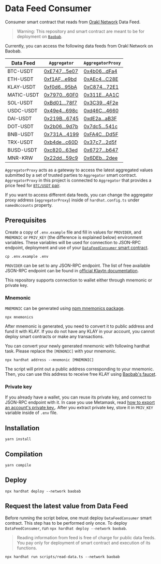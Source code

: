 # Data Feed Consumer

Consumer smart contract that reads from [Orakl Network](https://www.orakl.network) Data Feed.

> Warning: This repository and smart contract are meant to be for deployment on [`Baobab`](https://docs.klaytn.foundation/misc/faq#what-is-cypress-what-is-baobab).

Currently, you can access the following data feeds from Orakl Network on Baobab.

| Data Feed  | `Aggregator`                                                                                       | `AggregatorProxy`                                                                                  |
|------------|----------------------------------------------------------------------------------------------------|----------------------------------------------------------------------------------------------------|
| BTC-USDT   | [0xE747...5e07](https://baobab.klaytnfinder.io/account/0xE747418f2fe0F5794c5105f718b59b283E1B5e07) | [0x4b06...dFa4](https://baobab.klaytnfinder.io/account/0x4b0687ce6eC3Fe6c019467c744D0C563643BdFa4) |
| ETH-USDT   | [0xf1AF...e9bd](https://baobab.klaytnfinder.io/account/0xf1AF997ffA9b43CcA41078d74C3F897DB998e9bd) | [0xAEc4...C28E](https://baobab.klaytnfinder.io/account/0xAEc43Fc8D4684b6A6577c3B18A1c1c6d3D55C28E) |
| KLAY-USDT  | [0xf0d6...95bA](https://baobab.klaytnfinder.io/account/0xf0d6Ccdd18B8A7108b901af872021109C27095bA) | [0xC874...72E1](https://baobab.klaytnfinder.io/account/0xC874f389A3F49C5331490145f77c4eFE202d72E1) |
| MATIC-USDT | [0x7970...60F0](https://baobab.klaytnfinder.io/account/0x7970d00F24e65F1BC757896e32Db820A8e9260F0) | [0x311E...AA1C](https://baobab.klaytnfinder.io/account/0x311Ec6D3a9db944aE0e92B083F1dbDe0cECcAA1C) |
| SOL-USDT   | [0xBd01...78f7](https://baobab.klaytnfinder.io/account/0xBd01EdC16597f68E03607ba4b941596729ec78f7) | [0x3C39...4F2e](https://baobab.klaytnfinder.io/account/0x3C39209e85c1a27f1B992Bcf3416f5fC84764F2e) |
| USDC-USDT  | [0x49e4...698c](https://baobab.klaytnfinder.io/account/0x49e47b1149149CAEc5384427E41A387Bbc17698c) | [0xd46C...4660](https://baobab.klaytnfinder.io/account/0xd46Ca83fdC20641ce2e225E930FBfb8CE8334660) |
| DAI-USDT   | [0x219B...6745](https://baobab.klaytnfinder.io/account/0x219BAD3A896964A2B28Ef4dE6Ae6E6D72B646745) | [0xdE2a...aB3F](https://baobab.klaytnfinder.io/account/0xdE2aA055F8DA4d2a4A5063b8736C8455AEa8aB3F) |
| DOT-USDT   | [0x2b06...9d7b](https://baobab.klaytnfinder.io/account/0x2b062807C6B3F8Ca5C366545d50aA19c114E9d7b) | [0x7dc5...541c](https://baobab.klaytnfinder.io/account/0x7dc55064b6ea6B75F8A73DC142707aAd0A37541c) |
| BNB-USDT   | [0x731A...4199](https://baobab.klaytnfinder.io/account/0x731A5AFB6e021579138Ea469B25C2ab46ff44199) | [0xFA4C...Dd5F](https://baobab.klaytnfinder.io/account/0xFA4CfAD7DBB1a0b3e85d0b736cf00289edDDDd5F) |
| TRX-USDT   | [0xb4de...c60D](https://baobab.klaytnfinder.io/account/0xb4de9C81eaA329E1E7161E9a235D795E29eec60D) | [0x37c7...2d5f](https://baobab.klaytnfinder.io/account/0x37c7Aac954e721eaBA28c58BeF496529Cde32d5f) |
| BUSD-USDT  | [0xc820...63ed](https://baobab.klaytnfinder.io/account/0xc820F6E9ab1A9321d22720A0986088A9298563ed) | [0x6727...b647](https://baobab.klaytnfinder.io/account/0x6727E828CCa9b5cB639e740d5A275Cd7CdB0b647) |
| MNR-KRW    | [0x22dd...59c9](https://baobab.klaytnfinder.io/account/0x22ddDb9749cB5941DdEc5fD50B12CfDdB8E259c9) | [0x6DEb...2dee](https://baobab.klaytnfinder.io/account/0x6DEbE43FD00D3Dcc93D8695a3031fC8887242dee) |

`AggregatorProxy` acts as a gateway to access the latest aggregated values submitted by a set of trusted parties to `Aggregator` smart contract.
`AggregatorProxy` in this project is connected to `Aggregator` that provides a price feed for [`BTC/USDT` pair](https://bisonai.github.io/orakl-config/adapter/btc-usdt.adapter.json).

If you want to access different data feeds, you can change the aggregator proxy address (`aggregatorProxy`) inside of `hardhat.config.ts` under `namedAccounts` property.

## Prerequisites

Create a copy of `.env.example` file and fill in values for `PROVIDER`, and `MNEMONIC` or `PRIV_KEY` (the difference is explained below) environment variables.
These variables will be used for connection to JSON-RPC endpoint, deployment and use of your [`DataFeedConsumer` smart contract](contracts/DataFeedConsumer.sol).

```shell
cp .env.example .env
```

`PROVIDER` can be set to any JSON-RPC endpoint.
The list of free available JSON-RPC endpoint can be found in [official Klaytn documentation](https://docs.klaytn.foundation/content/dapp/json-rpc/public-en#testnet-baobab-public-json-rpc-endpoints).

This repository supports connection to wallet either through mnemonic or private key.

### Mnemonic

`MNEMONIC` can be generated using [npm mnemonics package](https://www.npmjs.com/package/mnemonics).

```shell
npx mnemonics
```

After mnemonic is generated, you need to convert it to public address and fund it with KLAY.
If you do not have any KLAY in your account, you cannot deploy smart contracts or make any transactions.

You can convert your newly generated mnemonic with following hardhat task.
Please replace the `[MENONIC]` with your mnemonic.

```shell
npx hardhat address --mnemonic [MNEMONIC]
```

The script will print out a public address corresponding to your mnemonic.
Then, you can use this address to receive free KLAY using [Baobab's faucet](https://baobab.wallet.klaytn.foundation/faucet).

### Private key

If you already have a wallet, you can reuse its private key, and connect to JSON-RPC endpoint with it.
In case you use Metamask, read [how to export an account's private key.](https://metamask.zendesk.com/hc/en-us/articles/360015289632-How-to-export-an-account-s-private-key).
After you extract private key, store it in `PRIV_KEY` variable inside of `.env` file.

## Installation

```shell
yarn install
```

## Compilation

```shell
yarn compile
```

## Deploy

```shell
npx hardhat deploy --network baobab
```

## Request the latest value from Data Feed

Before running the script below, one must deploy `DataFeedConsumer` smart contract.
This step has to be performed only once.
To deploy `DataFeedConsumer`, run `npx hardhat deploy --network baobab`.

> Reading information from feed is free of charge for public data feeds.
> You pay only for deployment of smart contract and execution of its functions.

```shell
npx hardhat run scripts/read-data.ts --network baobab
```
